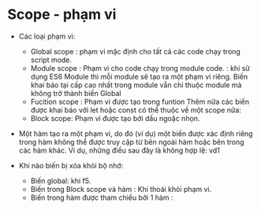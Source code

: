 # Scope - phạm vi

-   Các loại phạm vi:

    -   Global scope : phạm vi mặc định cho tất cả các code chạy trong script mode.
    -   Module scope : Phạm vi cho code chạy trong module code. : khi sử dụng ES6 Module thì mỗi module sẽ tạo ra một phạm vi riêng. Biến khai báo tại cấp cao nhất trong module vẫn chỉ thuộc module mà không trở thành biến Global
    -   Fucition scope : Phạm vi được tạo trong funtion
        Thêm nữa các biến được khai báo với let hoặc const có thể thuộc về một scope nữa:
    -   Block scope: Phạm vi được tạo bởi dấu ngoặc nhọn.

-   Một hàm tạo ra một phạm vi, do đó (ví dụ) một biến được xác định riêng trong hàm không thể được truy cập từ bên ngoài hàm hoặc bên trong các hàm khác. Ví dụ, những điều sau đây là không hợp lệ: vd1

-   Khi nào biến bị xóa khỏi bộ nhớ:
    -   Biến global: khi f5.
    -   Biến trong Block scope và hàm : Khi thoái khỏi phạm vi.
    -   Biến trong hàm được tham chiếu bởi 1 hàm :
